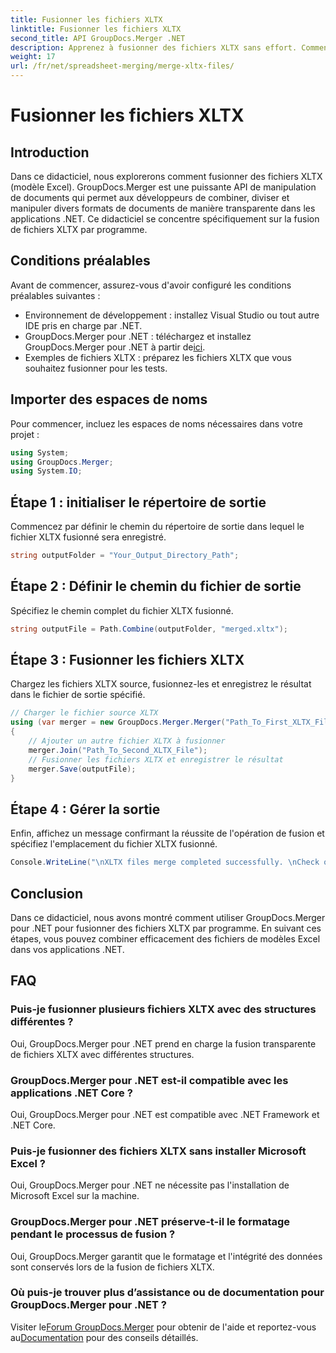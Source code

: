 ```yaml
---
title: Fusionner les fichiers XLTX
linktitle: Fusionner les fichiers XLTX
second_title: API GroupDocs.Merger .NET
description: Apprenez à fusionner des fichiers XLTX sans effort. Commencez à fusionner des fichiers XLTX et rationalisez efficacement vos tâches de gestion de documents.
weight: 17
url: /fr/net/spreadsheet-merging/merge-xltx-files/
---
```


# Fusionner les fichiers XLTX

## Introduction
Dans ce didacticiel, nous explorerons comment fusionner des fichiers XLTX (modèle Excel). GroupDocs.Merger est une puissante API de manipulation de documents qui permet aux développeurs de combiner, diviser et manipuler divers formats de documents de manière transparente dans les applications .NET. Ce didacticiel se concentre spécifiquement sur la fusion de fichiers XLTX par programme.
## Conditions préalables
Avant de commencer, assurez-vous d'avoir configuré les conditions préalables suivantes :
- Environnement de développement : installez Visual Studio ou tout autre IDE pris en charge par .NET.
-  GroupDocs.Merger pour .NET : téléchargez et installez GroupDocs.Merger pour .NET à partir de[ici](https://releases.groupdocs.com/merger/net/).
- Exemples de fichiers XLTX : préparez les fichiers XLTX que vous souhaitez fusionner pour les tests.

## Importer des espaces de noms
Pour commencer, incluez les espaces de noms nécessaires dans votre projet :
```csharp
using System; 
using GroupDocs.Merger;
using System.IO;
```
## Étape 1 : initialiser le répertoire de sortie
Commencez par définir le chemin du répertoire de sortie dans lequel le fichier XLTX fusionné sera enregistré.
```csharp
string outputFolder = "Your_Output_Directory_Path";
```
## Étape 2 : Définir le chemin du fichier de sortie
Spécifiez le chemin complet du fichier XLTX fusionné.
```csharp
string outputFile = Path.Combine(outputFolder, "merged.xltx");
```
## Étape 3 : Fusionner les fichiers XLTX
Chargez les fichiers XLTX source, fusionnez-les et enregistrez le résultat dans le fichier de sortie spécifié.
```csharp
// Charger le fichier source XLTX
using (var merger = new GroupDocs.Merger.Merger("Path_To_First_XLTX_File"))
{
    // Ajouter un autre fichier XLTX à fusionner
    merger.Join("Path_To_Second_XLTX_File");
    // Fusionner les fichiers XLTX et enregistrer le résultat
    merger.Save(outputFile);
}
```
## Étape 4 : Gérer la sortie
Enfin, affichez un message confirmant la réussite de l'opération de fusion et spécifiez l'emplacement du fichier XLTX fusionné.
```csharp
Console.WriteLine("\nXLTX files merge completed successfully. \nCheck output in {0}", outputFolder);
```

## Conclusion
Dans ce didacticiel, nous avons montré comment utiliser GroupDocs.Merger pour .NET pour fusionner des fichiers XLTX par programme. En suivant ces étapes, vous pouvez combiner efficacement des fichiers de modèles Excel dans vos applications .NET.

## FAQ
### Puis-je fusionner plusieurs fichiers XLTX avec des structures différentes ?
Oui, GroupDocs.Merger pour .NET prend en charge la fusion transparente de fichiers XLTX avec différentes structures.
### GroupDocs.Merger pour .NET est-il compatible avec les applications .NET Core ?
Oui, GroupDocs.Merger pour .NET est compatible avec .NET Framework et .NET Core.
### Puis-je fusionner des fichiers XLTX sans installer Microsoft Excel ?
Oui, GroupDocs.Merger pour .NET ne nécessite pas l'installation de Microsoft Excel sur la machine.
### GroupDocs.Merger pour .NET préserve-t-il le formatage pendant le processus de fusion ?
Oui, GroupDocs.Merger garantit que le formatage et l'intégrité des données sont conservés lors de la fusion de fichiers XLTX.
### Où puis-je trouver plus d’assistance ou de documentation pour GroupDocs.Merger pour .NET ?
 Visiter le[Forum GroupDocs.Merger](https://forum.groupdocs.com/c/merger/32) pour obtenir de l'aide et reportez-vous au[Documentation](https://tutorials.groupdocs.com/merger/net/) pour des conseils détaillés.